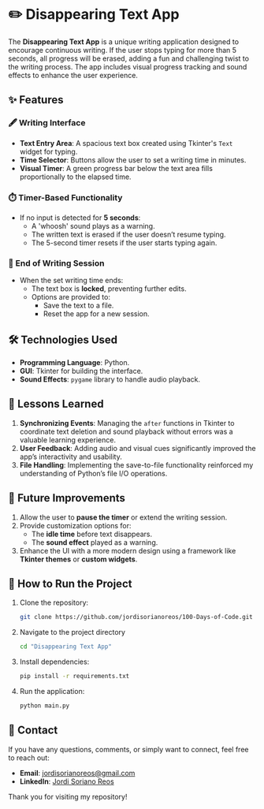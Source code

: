 # ✏️ Disappearing Text App

The **Disappearing Text App** is a unique writing application designed to encourage continuous writing. If the user stops typing for more than 5 seconds, all progress will be erased, adding a fun and challenging twist to the writing process. The app includes visual progress tracking and sound effects to enhance the user experience.

## ✨ Features

### 🖋️ Writing Interface
- **Text Entry Area**: A spacious text box created using Tkinter's `Text` widget for typing.
- **Time Selector**: Buttons allow the user to set a writing time in minutes.
- **Visual Timer**: A green progress bar below the text area fills proportionally to the elapsed time.

### ⏱️ Timer-Based Functionality
- If no input is detected for **5 seconds**:
  - A 'whoosh' sound plays as a warning.
  - The written text is erased if the user doesn’t resume typing.
  - The 5-second timer resets if the user starts typing again.

### 🛑 End of Writing Session
- When the set writing time ends:
  - The text box is **locked**, preventing further edits.
  - Options are provided to:
    - Save the text to a file.
    - Reset the app for a new session.

## 🛠️ Technologies Used
- **Programming Language**: Python.
- **GUI**: Tkinter for building the interface.
- **Sound Effects**: `pygame` library to handle audio playback.

## 🚀 Lessons Learned
1. **Synchronizing Events**: Managing the `after` functions in Tkinter to coordinate text deletion and sound playback without errors was a valuable learning experience.
2. **User Feedback**: Adding audio and visual cues significantly improved the app’s interactivity and usability.
3. **File Handling**: Implementing the save-to-file functionality reinforced my understanding of Python’s file I/O operations.

## 📝 Future Improvements
1. Allow the user to **pause the timer** or extend the writing session.
2. Provide customization options for:
   - The **idle time** before text disappears.
   - The **sound effect** played as a warning.
3. Enhance the UI with a more modern design using a framework like **Tkinter themes** or **custom widgets**.

## 📂 How to Run the Project
1. Clone the repository:
   ```bash
   git clone https://github.com/jordisorianoreos/100-Days-of-Code.git
   ```
2. Navigate to the project directory
   ```bash
   cd "Disappearing Text App"
   ```
3. Install dependencies:
   ```bash
   pip install -r requirements.txt
   ```
4. Run the application:
   ```bash
   python main.py
   ```

## 📧 Contact

If you have any questions, comments, or simply want to connect, feel free to reach out:

- **Email**: [jordisorianoreos@gmail.com](mailto:jordisorianoreos@gmail.com)
- **LinkedIn**: [Jordi Soriano Reos](https://www.linkedin.com/in/jordi-soriano-reos/)

Thank you for visiting my repository!
